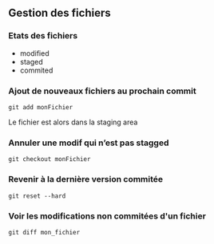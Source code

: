 ## Gestion des fichiers
### Etats des fichiers
- modified
- staged
- commited

### Ajout de nouveaux fichiers au prochain commit
```
git add monFichier
```
Le fichier est alors dans la staging area

### Annuler une modif qui n’est pas stagged
```
git checkout monFichier
```
### Revenir à la dernière version commitée
```
git reset --hard
```
### Voir les modifications non commitées d'un fichier
```
git diff mon_fichier
```
